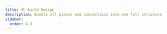 ```yaml
---
title: 🏗️ Build Design
description: Bundle all pieces and connections into one full structure.
sidebar:
  order: 4.3
---
```

